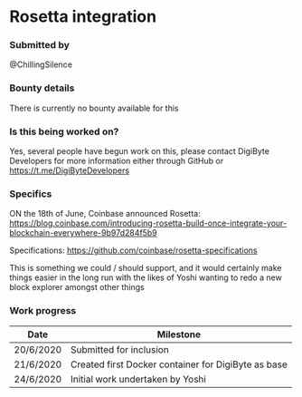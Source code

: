 # Rosetta integration

### Submitted by
@ChillingSilence

### Bounty details
There is currently no bounty available for this

### Is this being worked on?
Yes, several people have begun work on this, please contact DigiByte Developers for more information either through GitHub or https://t.me/DigiByteDevelopers

### Specifics
ON the 18th of June, Coinbase announced Rosetta:
https://blog.coinbase.com/introducing-rosetta-build-once-integrate-your-blockchain-everywhere-9b97d284f5b9

Specifications:
https://github.com/coinbase/rosetta-specifications

This is something we could / should support, and it would certainly make things easier in the long run with the likes of Yoshi wanting to redo a new block explorer amongst other things


### Work progress

| Date | Milestone |
| --- | --- |
| 20/6/2020 | Submitted for inclusion |
| 21/6/2020 | Created first Docker container for DigiByte as base |
| 24/6/2020 | Initial work undertaken by Yoshi |
